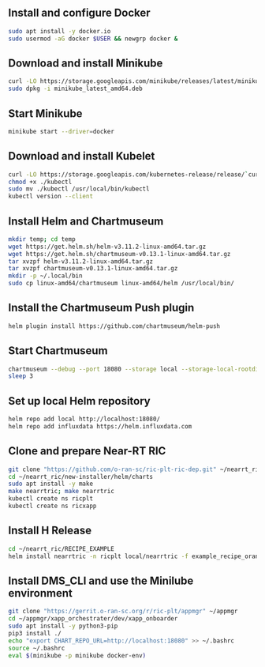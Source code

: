 ## Install and configure Docker
```bash
sudo apt install -y docker.io 
sudo usermod -aG docker $USER && newgrp docker &
```
## Download and install Minikube
```bash
curl -LO https://storage.googleapis.com/minikube/releases/latest/minikube_latest_amd64.deb
sudo dpkg -i minikube_latest_amd64.deb
```
## Start Minikube
```bash
minikube start --driver=docker
```
## Download and install Kubelet 
```bash
curl -LO https://storage.googleapis.com/kubernetes-release/release/`curl -s https://storage.googleapis.com/kubernetes-release/release/stable.txt`/bin/linux/amd64/kubectl
chmod +x ./kubectl
sudo mv ./kubectl /usr/local/bin/kubectl
kubectl version --client
```
## Install Helm and Chartmuseum
```bash
mkdir temp; cd temp
wget https://get.helm.sh/helm-v3.11.2-linux-amd64.tar.gz
wget https://get.helm.sh/chartmuseum-v0.13.1-linux-amd64.tar.gz
tar xvzpf helm-v3.11.2-linux-amd64.tar.gz
tar xvzpf chartmuseum-v0.13.1-linux-amd64.tar.gz
mkdir -p ~/.local/bin
sudo cp linux-amd64/chartmuseum linux-amd64/helm /usr/local/bin/
```
## Install the Chartmuseum Push plugin
```bash
helm plugin install https://github.com/chartmuseum/helm-push
```
## Start Chartmuseum 
```bash
chartmuseum --debug --port 18080 --storage local --storage-local-rootdir $HOME/helm/chartsmuseum/ &
sleep 3
```
## Set up local Helm repository 
```bash
helm repo add local http://localhost:18080/
helm repo add influxdata https://helm.influxdata.com
```
## Clone and prepare Near-RT RIC
```bash
git clone "https://github.com/o-ran-sc/ric-plt-ric-dep.git" ~/nearrt_ric
cd ~/nearrt_ric/new-installer/helm/charts
sudo apt install -y make
make nearrtric; make nearrtric
kubectl create ns ricplt
kubectl create ns ricxapp
```
## Install H Release
```bash
cd ~/nearrt_ric/RECIPE_EXAMPLE
helm install nearrtric -n ricplt local/nearrtric -f example_recipe_oran_h_release.yaml --values ~/nearrt_ric/new-installer/helm-overrides/nearrtric/minimal-nearrt-ric.yaml
```
## Install DMS_CLI and use the Minilube environment
```bash
git clone "https://gerrit.o-ran-sc.org/r/ric-plt/appmgr" ~/appmgr
cd ~/appmgr/xapp_orchestrater/dev/xapp_onboarder
sudo apt install -y python3-pip
pip3 install ./
echo "export CHART_REPO_URL=http://localhost:18080" >> ~/.bashrc
source ~/.bashrc
eval $(minikube -p minikube docker-env)
```
